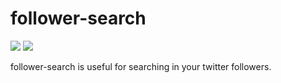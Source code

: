 # follower-search
[![][badge-issues-enhancement]][new-issue-enhancement]
[![][badge-issues-bug]][new-issue-bug]

[badge-issues-enhancement]: https://img.shields.io/github/issues/streamwest-1629/follower-search/enhancement?label=make%20enhancement&logo=github
[badge-issues-bug]: https://img.shields.io/github/issues/streamwest-1629/follower-search/bug?label=found%20bug&logo=github&color=red
[new-issue-enhancement]:https://github.com/streamwest-1629/follower-search/issues/new?template=enhancement.md&labels=enhancement
[new-issue-bug]:https://github.com/streamwest-1629/follower-search/issues/new?template=bugfix.md&labels=bug

follower-search is useful for searching in your twitter followers.
